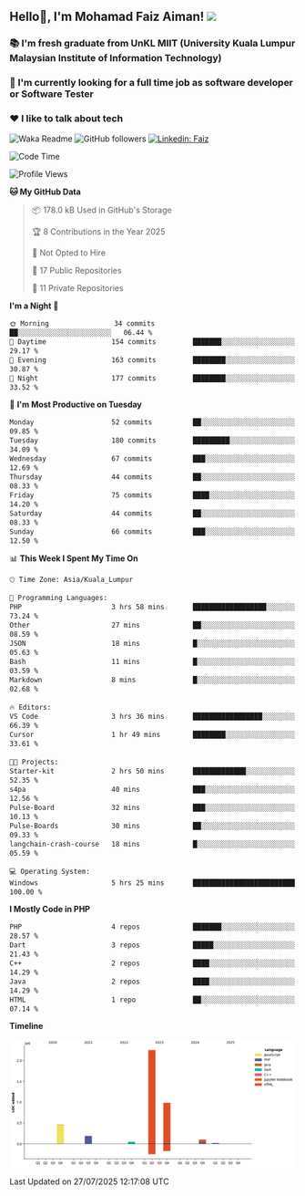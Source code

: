 <h2> Hello👋, I'm Mohamad Faiz Aiman! <img src="https://media.giphy.com/media/12oufCB0MyZ1Go/giphy.gif" width="50"></h2>

### 📚 I'm fresh graduate from UnKL MIIT (University Kuala Lumpur Malaysian Institute of Information Technology)
###  🔭 I'm currently looking for a full time job as software developer or Software Tester
###  ❤️ I like to talk about tech 


![Waka Readme](https://github.com/anmol098/anmol098/workflows/Waka%20Readme/badge.svg)
![GitHub followers](https://img.shields.io/github/followers/faizaiman?label=Follow&style=social)
[![Linkedin: Faiz](https://img.shields.io/badge/-Faiz-blue?style=flat-square&logo=Linkedin&logoColor=white&link=https://www.linkedin.com/in/mohamad-faiz-aiman-623747192/)](https://www.linkedin.com/in/mohamad-faiz-aiman-623747192/)

<!--START_SECTION:waka-->
![Code Time](http://img.shields.io/badge/Code%20Time-368%20hrs%2053%20mins-blue)

![Profile Views](http://img.shields.io/badge/Profile%20Views-3-blue)

**🐱 My GitHub Data** 

> 📦 178.0 kB Used in GitHub's Storage 
 > 
> 🏆 8 Contributions in the Year 2025
 > 
> 🚫 Not Opted to Hire
 > 
> 📜 17 Public Repositories 
 > 
> 🔑 11 Private Repositories 
 > 
**I'm a Night 🦉** 

```text
🌞 Morning                34 commits          ██░░░░░░░░░░░░░░░░░░░░░░░   06.44 % 
🌆 Daytime                154 commits         ███████░░░░░░░░░░░░░░░░░░   29.17 % 
🌃 Evening                163 commits         ████████░░░░░░░░░░░░░░░░░   30.87 % 
🌙 Night                  177 commits         ████████░░░░░░░░░░░░░░░░░   33.52 % 
```
📅 **I'm Most Productive on Tuesday** 

```text
Monday                   52 commits          ██░░░░░░░░░░░░░░░░░░░░░░░   09.85 % 
Tuesday                  180 commits         █████████░░░░░░░░░░░░░░░░   34.09 % 
Wednesday                67 commits          ███░░░░░░░░░░░░░░░░░░░░░░   12.69 % 
Thursday                 44 commits          ██░░░░░░░░░░░░░░░░░░░░░░░   08.33 % 
Friday                   75 commits          ████░░░░░░░░░░░░░░░░░░░░░   14.20 % 
Saturday                 44 commits          ██░░░░░░░░░░░░░░░░░░░░░░░   08.33 % 
Sunday                   66 commits          ███░░░░░░░░░░░░░░░░░░░░░░   12.50 % 
```


📊 **This Week I Spent My Time On** 

```text
🕑︎ Time Zone: Asia/Kuala_Lumpur

💬 Programming Languages: 
PHP                      3 hrs 58 mins       ██████████████████░░░░░░░   73.24 % 
Other                    27 mins             ██░░░░░░░░░░░░░░░░░░░░░░░   08.59 % 
JSON                     18 mins             █░░░░░░░░░░░░░░░░░░░░░░░░   05.63 % 
Bash                     11 mins             █░░░░░░░░░░░░░░░░░░░░░░░░   03.59 % 
Markdown                 8 mins              █░░░░░░░░░░░░░░░░░░░░░░░░   02.68 % 

🔥 Editors: 
VS Code                  3 hrs 36 mins       █████████████████░░░░░░░░   66.39 % 
Cursor                   1 hr 49 mins        ████████░░░░░░░░░░░░░░░░░   33.61 % 

🐱‍💻 Projects: 
Starter-kit              2 hrs 50 mins       █████████████░░░░░░░░░░░░   52.35 % 
s4pa                     40 mins             ███░░░░░░░░░░░░░░░░░░░░░░   12.56 % 
Pulse-Board              32 mins             ███░░░░░░░░░░░░░░░░░░░░░░   10.13 % 
Pulse-Boards             30 mins             ██░░░░░░░░░░░░░░░░░░░░░░░   09.33 % 
langchain-crash-course   18 mins             █░░░░░░░░░░░░░░░░░░░░░░░░   05.59 % 

💻 Operating System: 
Windows                  5 hrs 25 mins       █████████████████████████   100.00 % 
```

**I Mostly Code in PHP** 

```text
PHP                      4 repos             ███████░░░░░░░░░░░░░░░░░░   28.57 % 
Dart                     3 repos             █████░░░░░░░░░░░░░░░░░░░░   21.43 % 
C++                      2 repos             ████░░░░░░░░░░░░░░░░░░░░░   14.29 % 
Java                     2 repos             ████░░░░░░░░░░░░░░░░░░░░░   14.29 % 
HTML                     1 repo              ██░░░░░░░░░░░░░░░░░░░░░░░   07.14 % 
```



**Timeline**

![Lines of Code chart](https://raw.githubusercontent.com/faizaiman/faizaiman/main/assets/bar_graph.png)


 Last Updated on 27/07/2025 12:17:08 UTC
<!--END_SECTION:waka-->
